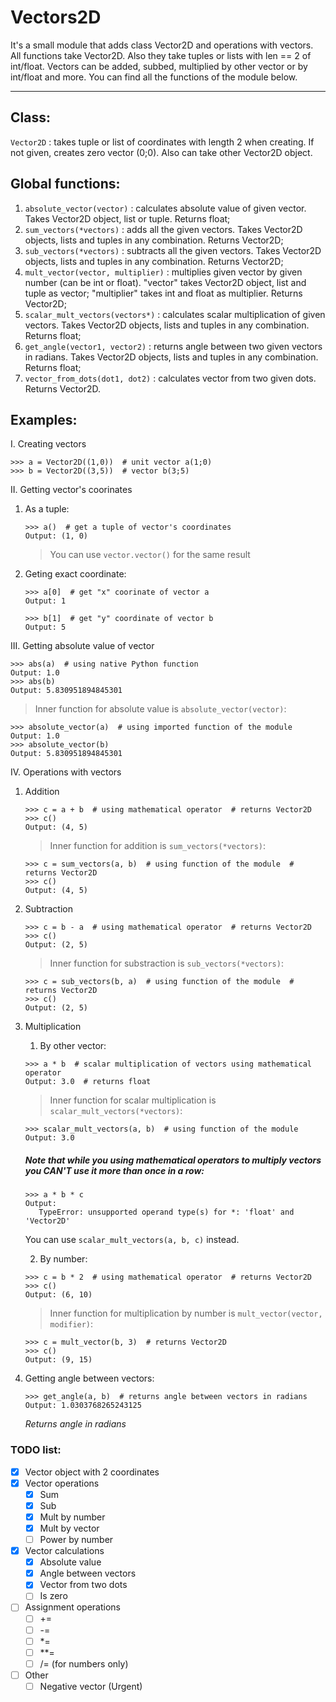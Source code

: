 # Vectors2D
It's a small module that adds class Vector2D and operations with vectors.
All functions take Vector2D. Also they take tuples or lists with len == 2 of int/float.
Vectors can be added, subbed, multiplied by other vector or by int/float and more. You can find all the functions of the module below.

---
## Class:
` Vector2D ` : takes tuple or list of coordinates with length 2 when creating. If not given, creates zero vector (0;0). Also can take other Vector2D object.


## Global functions:
1. `absolute_vector(vector)` : calculates absolute value of given vector. Takes Vector2D object, list or tuple. Returns float;
2. `sum_vectors(*vectors)` : adds all the given vectors. Takes Vector2D objects, lists and tuples in any combination. Returns Vector2D;
3. `sub_vectors(*vectors)` : subtracts all the given vectors. Takes Vector2D objects, lists and tuples in any combination. Returns Vector2D;
4. `mult_vector(vector, multiplier)` : multiplies given vector by given number (can be int or float). "vector" takes Vector2D object, list and tuple as vector; "multiplier" takes int and float as multiplier. Returns Vector2D;
5. `scalar_mult_vectors(vectors*)` : calculates scalar multiplication of given vectors. Takes Vector2D objects, lists and tuples in any combination. Returns float;
6. `get_angle(vector1, vector2)` : returns angle between two given vectors in radians. Takes Vector2D objects, lists and tuples in any combination. Returns float;
7. `vector_from_dots(dot1, dot2)` : calculates vector from two given dots. Returns Vector2D.

## Examples:
I. Creating vectors
   ```
   >>> a = Vector2D((1,0))  # unit vector a(1;0)
   >>> b = Vector2D((3,5))  # vector b(3;5)
   ```
II. Getting vector's coorinates
   1. As a tuple:
      ```
      >>> a()  # get a tuple of vector's coordinates
      Output: (1, 0)  
      ```
      > You can use `vector.vector()` for the same result
      
   2. Geting exact coordinate:
      ```
      >>> a[0]  # get "x" coorinate of vector a
      Output: 1

      >>> b[1]  # get "y" coordinate of vector b
      Output: 5
      ```
III. Getting absolute value of vector
   ```
   >>> abs(a)  # using native Python function
   Output: 1.0
   >>> abs(b)
   Output: 5.830951894845301
   ```
   > Inner function for absolute value is `absolute_vector(vector)`:
   ```
   >>> absolute_vector(a)  # using imported function of the module
   Output: 1.0
   >>> absolute_vector(b)
   Output: 5.830951894845301
   ```
IV. Operations with vectors
   1. Addition
      ```
      >>> c = a + b  # using mathematical operator  # returns Vector2D
      >>> c()
      Output: (4, 5)
      ```
      > Inner function for addition is `sum_vectors(*vectors)`:
      ```
      >>> c = sum_vectors(a, b)  # using function of the module  # returns Vector2D
      >>> c()
      Output: (4, 5)
      ```
      
   2. Subtraction
      ```
      >>> c = b - a  # using mathematical operator  # returns Vector2D
      >>> c()
      Output: (2, 5)
      ```
      > Inner function for substraction is `sub_vectors(*vectors)`:
      ```
      >>> c = sub_vectors(b, a)  # using function of the module  # returns Vector2D
      >>> c()
      Output: (2, 5)
      ```
      
   3. Multiplication
      1. By other vector:
      ```
      >>> a * b  # scalar multiplication of vectors using mathematical operator
      Output: 3.0  # returns float
      ```
      > Inner function for scalar multiplication is `scalar_mult_vectors(*vectors)`:
      ```
      >>> scalar_mult_vectors(a, b)  # using function of the module
      Output: 3.0
      ```
      ##### Note that while you using mathematical operators to multiply vectors you CAN'T use it more than once in a row: 
      ```
      >>> a * b * c
      Output:
         TypeError: unsupported operand type(s) for *: 'float' and 'Vector2D'
      ```
      You can use `scalar_mult_vectors(a, b, c)` instead.
      
      2. By number:
      ```
      >>> c = b * 2  # using mathematical operator  # returns Vector2D
      >>> c()
      Output: (6, 10)
      ```
      > Inner function for multiplication by number is `mult_vector(vector, modifier)`:
      ```
      >>> c = mult_vector(b, 3)  # returns Vector2D
      >>> c()
      Output: (9, 15)
      ```
      
   4. Getting angle between vectors:
      ```
      >>> get_angle(a, b)  # returns angle between vectors in radians
      Output: 1.0303768265243125
      ```
      *Returns angle in radians*
      

### TODO list:
- [x] Vector object with 2 coordinates
- [x] Vector operations 
  - [x] Sum
  - [x] Sub
  - [x] Mult by number
  - [x] Mult by vector
  - [ ] Power by number
- [x] Vector calculations
  - [x] Absolute value
  - [x] Angle between vectors
  - [x] Vector from two dots
  - [ ] Is zero
- [ ] Assignment operations
  - [ ] +=
  - [ ] -=
  - [ ] *=
  - [ ] **=
  - [ ] /= (for numbers only)
- [ ] Other
  - [ ] Negative vector (Urgent)
